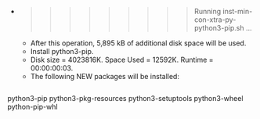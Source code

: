 * >>>>>>>>> Running inst-min-con-xtra-py-python3-pip.sh ...
  * After this operation, 5,895 kB of additional disk space will be used.
  * Install python3-pip.
  * Disk size = 4023816K. Space Used = 12592K. Runtime = 00:00:00:03.
  * The following NEW packages will be installed:
  ```bash
python3-pip python3-pkg-resources python3-setuptools python3-wheel python-pip-whl
  ```

